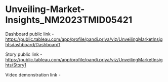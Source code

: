 # Unveiling-Market-Insights_NM2023TMID05421


Dashboard public link - https://public.tableau.com/app/profile/pandi.priya/viz/UnveilingMarketInsightsdashboard/Dashboard1 


Story public link - https://public.tableau.com/app/profile/pandi.priya/viz/UnveilingMarketInsights/Story1 

Video demonstration link - 
